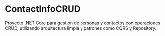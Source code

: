 # ContactInfoCRUD
Proyecto .NET Core para gestión de personas y contactos con operaciones CRUD, utilizando arquitectura limpia y patrones como CQRS y Repository.
